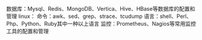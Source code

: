 数据库：Mysql、Redis、MongoDB、Vertica、Hive、HBase等数据库的配置和管理
linux：
命令：awk、sed、grep、strace、tcudump
语言：shell、Perl、Php、Python、Ruby其中一种以上语言
监控：Prometheus、Nagios等常用监控工具的配置和管理